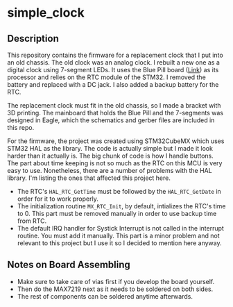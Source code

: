 # simple_clock

## Description
This repository contains the firmware for a replacement clock that I put into an old chassis.  The old clock was an analog clock.  I rebuilt a new one as a digital clock using 7-segment LEDs.  It uses the Blue Pill board ([Link](https://stm32-base.org/boards/STM32F103C8T6-Blue-Pill)) as its processor and relies on the RTC module of the STM32.  I removed the battery and replaced with a DC jack.  I also added a backup battery for the RTC.

The replacement clock must fit in the old chassis, so I made a bracket with 3D printing.  The mainboard that holds the Blue Pill and the 7-segments was designed in Eagle, which the schematics and gerber files are included in this repo.

For the firmware, the project was created using STM32CubeMX which uses STM32 HAL as the library.  The code is actually simple but I made it look harder than it actually is.  The big chunk of code is how I handle buttons.  The part about time keeping is not so much as the RTC on this MCU is very easy to use.  Nonetheless, there are a number of problems with the HAL library.  I'm listing the ones that affected this project here.
- The RTC's `HAL_RTC_GetTime` must be followed by the `HAL_RTC_GetDate` in order for it to work properly.
- The initialization routine `MX_RTC_Init`, by default, intializes the RTC's time to 0.  This part must be removed manually in order to use backup time from RTC.
- The default IRQ handler for Systick Interrupt is not called in the interrupt routine.  You must add it manually.  This part is a minor problem and not relevant to this project but I use it so I decided to mention here anyway.

## Notes on Board Assembling
- Make sure to take care of vias first if you develop the board yourself.
- Then do the MAX7219 next as it needs to be soldered on both sides.
- The rest of components can be soldered anytime afterwards.
